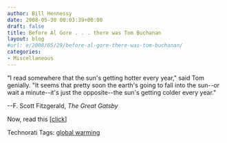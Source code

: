 ```yaml
---
author: Bill Hennessy
date: 2008-05-30 00:03:39+00:00
draft: false
title: Before Al Gore . . . there was Tom Buchanan
layout: blog
#url: e/2008/05/29/before-al-gore-there-was-tom-buchanan/
categories:
- Miscellaneous
---
```


 

"I read somewhere that the sun's getting hotter every year," said Tom genially. "It seems that pretty soon the earth's going to fall into the sun--or wait a minute--it's just the opposite--the sun's getting colder every year."

 

--F. Scott Fitzgerald, _The Great Gatsby_

 

 

Now, read this [[click](https://icecap.us/images/uploads/Why_Bringing_Sanity_Back_on_Climate_Change_Won.pdf)]

 

  

Technorati Tags: [global warming](https://technorati.com/tags/global%20warming)
